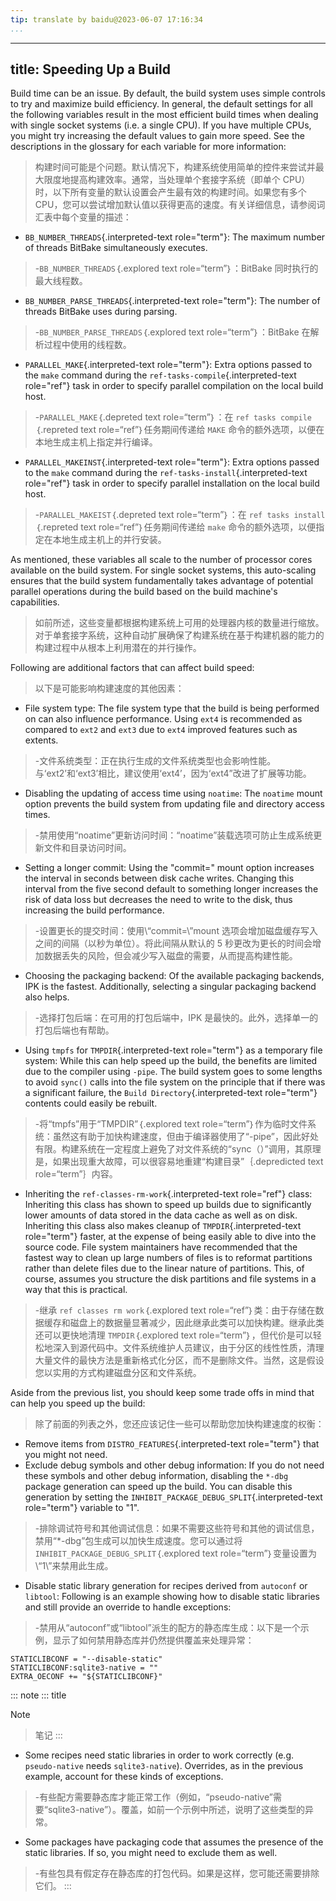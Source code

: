 ```yaml
---
tip: translate by baidu@2023-06-07 17:16:34
...
```

---
title: Speeding Up a Build
--------------------------

Build time can be an issue. By default, the build system uses simple controls to try and maximize build efficiency. In general, the default settings for all the following variables result in the most efficient build times when dealing with single socket systems (i.e. a single CPU). If you have multiple CPUs, you might try increasing the default values to gain more speed. See the descriptions in the glossary for each variable for more information:

> 构建时间可能是个问题。默认情况下，构建系统使用简单的控件来尝试并最大限度地提高构建效率。通常，当处理单个套接字系统（即单个 CPU）时，以下所有变量的默认设置会产生最有效的构建时间。如果您有多个 CPU，您可以尝试增加默认值以获得更高的速度。有关详细信息，请参阅词汇表中每个变量的描述：

- `BB_NUMBER_THREADS`{.interpreted-text role="term"}: The maximum number of threads BitBake simultaneously executes.

> -`BB_NUMBER_THREADS`｛.explored text role=“term”｝：BitBake 同时执行的最大线程数。

- `BB_NUMBER_PARSE_THREADS`{.interpreted-text role="term"}: The number of threads BitBake uses during parsing.

> -`BB_NUMBER_PARSE_THREADS`｛.explored text role=“term”｝：BitBake 在解析过程中使用的线程数。

- `PARALLEL_MAKE`{.interpreted-text role="term"}: Extra options passed to the `make` command during the `ref-tasks-compile`{.interpreted-text role="ref"} task in order to specify parallel compilation on the local build host.

> -`PARALLEL_MAKE`｛.depreted text role=“term”｝：在 `ref tasks compile`｛.repreted text role=“ref”｝任务期间传递给 `MAKE` 命令的额外选项，以便在本地生成主机上指定并行编译。

- `PARALLEL_MAKEINST`{.interpreted-text role="term"}: Extra options passed to the `make` command during the `ref-tasks-install`{.interpreted-text role="ref"} task in order to specify parallel installation on the local build host.

> -`PARALLEL_MAKEIST`｛.depreted text role=“term”｝：在 `ref tasks install`｛.repreted text role=“ref”｝任务期间传递给 `make` 命令的额外选项，以便指定在本地生成主机上的并行安装。

As mentioned, these variables all scale to the number of processor cores available on the build system. For single socket systems, this auto-scaling ensures that the build system fundamentally takes advantage of potential parallel operations during the build based on the build machine\'s capabilities.

> 如前所述，这些变量都根据构建系统上可用的处理器内核的数量进行缩放。对于单套接字系统，这种自动扩展确保了构建系统在基于构建机器的能力的构建过程中从根本上利用潜在的并行操作。

Following are additional factors that can affect build speed:

> 以下是可能影响构建速度的其他因素：

- File system type: The file system type that the build is being performed on can also influence performance. Using `ext4` is recommended as compared to `ext2` and `ext3` due to `ext4` improved features such as extents.

> -文件系统类型：正在执行生成的文件系统类型也会影响性能。与‘ext2’和‘ext3’相比，建议使用‘ext4’，因为‘ext4”改进了扩展等功能。

- Disabling the updating of access time using `noatime`: The `noatime` mount option prevents the build system from updating file and directory access times.

> -禁用使用“noatime”更新访问时间：“noatime”装载选项可防止生成系统更新文件和目录访问时间。

- Setting a longer commit: Using the \"commit=\" mount option increases the interval in seconds between disk cache writes. Changing this interval from the five second default to something longer increases the risk of data loss but decreases the need to write to the disk, thus increasing the build performance.

> -设置更长的提交时间：使用\“commit=\”mount 选项会增加磁盘缓存写入之间的间隔（以秒为单位）。将此间隔从默认的 5 秒更改为更长的时间会增加数据丢失的风险，但会减少写入磁盘的需要，从而提高构建性能。

- Choosing the packaging backend: Of the available packaging backends, IPK is the fastest. Additionally, selecting a singular packaging backend also helps.

> -选择打包后端：在可用的打包后端中，IPK 是最快的。此外，选择单一的打包后端也有帮助。

- Using `tmpfs` for `TMPDIR`{.interpreted-text role="term"} as a temporary file system: While this can help speed up the build, the benefits are limited due to the compiler using `-pipe`. The build system goes to some lengths to avoid `sync()` calls into the file system on the principle that if there was a significant failure, the `Build Directory`{.interpreted-text role="term"} contents could easily be rebuilt.

> -将“tmpfs”用于“TMPDIR”｛.explored text role=“term”｝作为临时文件系统：虽然这有助于加快构建速度，但由于编译器使用了“-pipe”，因此好处有限。构建系统在一定程度上避免了对文件系统的“sync（）”调用，其原理是，如果出现重大故障，可以很容易地重建“构建目录”｛.depredicted text role=“term”｝内容。

- Inheriting the `ref-classes-rm-work`{.interpreted-text role="ref"} class: Inheriting this class has shown to speed up builds due to significantly lower amounts of data stored in the data cache as well as on disk. Inheriting this class also makes cleanup of `TMPDIR`{.interpreted-text role="term"} faster, at the expense of being easily able to dive into the source code. File system maintainers have recommended that the fastest way to clean up large numbers of files is to reformat partitions rather than delete files due to the linear nature of partitions. This, of course, assumes you structure the disk partitions and file systems in a way that this is practical.

> -继承 `ref classes rm work`｛.explored text role=“ref”｝类：由于存储在数据缓存和磁盘上的数据量显著减少，因此继承此类可以加快构建。继承此类还可以更快地清理 `TMPDIR`｛.explored text role=“term”｝，但代价是可以轻松地深入到源代码中。文件系统维护人员建议，由于分区的线性性质，清理大量文件的最快方法是重新格式化分区，而不是删除文件。当然，这是假设您以实用的方式构建磁盘分区和文件系统。

Aside from the previous list, you should keep some trade offs in mind that can help you speed up the build:

> 除了前面的列表之外，您还应该记住一些可以帮助您加快构建速度的权衡：

- Remove items from `DISTRO_FEATURES`{.interpreted-text role="term"} that you might not need.
- Exclude debug symbols and other debug information: If you do not need these symbols and other debug information, disabling the `*-dbg` package generation can speed up the build. You can disable this generation by setting the `INHIBIT_PACKAGE_DEBUG_SPLIT`{.interpreted-text role="term"} variable to \"1\".

> -排除调试符号和其他调试信息：如果不需要这些符号和其他的调试信息，禁用“*-dbg”包生成可以加快生成速度。您可以通过将 `INHIBIT_PACKAGE_DEBUG_SPLIT`｛.explored text role=“term”｝变量设置为\“1\”来禁用此生成。

- Disable static library generation for recipes derived from `autoconf` or `libtool`: Following is an example showing how to disable static libraries and still provide an override to handle exceptions:

> -禁用从“autoconf”或“libtool”派生的配方的静态库生成：以下是一个示例，显示了如何禁用静态库并仍然提供覆盖来处理异常：

```
STATICLIBCONF = "--disable-static"
STATICLIBCONF:sqlite3-native = ""
EXTRA_OECONF += "${STATICLIBCONF}"
```

::: note
::: title

Note

> 笔记
> :::

- Some recipes need static libraries in order to work correctly (e.g. `pseudo-native` needs `sqlite3-native`). Overrides, as in the previous example, account for these kinds of exceptions.

> -有些配方需要静态库才能正常工作（例如，“pseudo-native”需要“sqlite3-native”）。覆盖，如前一个示例中所述，说明了这些类型的异常。

- Some packages have packaging code that assumes the presence of the static libraries. If so, you might need to exclude them as well.

> -有些包具有假定存在静态库的打包代码。如果是这样，您可能还需要排除它们。
> :::
